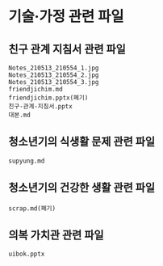 # 기술·가정 관련 파일
## 친구 관계 지침서 관련 파일
```
Notes_210513_210554_1.jpg
Notes_210513_210554_2.jpg
Notes_210513_210554_3.jpg
friendjichim.md
friendjichim.pptx(폐기)
친구-관계-지침서.pptx
대본.md
```

## 청소년기의 식생활 문제 관련 파일
```
supyung.md
```

## 청소년기의 건강한 생활 관련 파일
```
scrap.md(폐기)
```

## 의복 가치관 관련 파일
```
uibok.pptx
```
